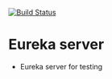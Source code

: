 [![Build Status](https://travis-ci.com/nodamu/eureka-server-test.svg?branch=master)](https://travis-ci.com/nodamu/eureka-server-test)

# Eureka server
* Eureka server for testing
